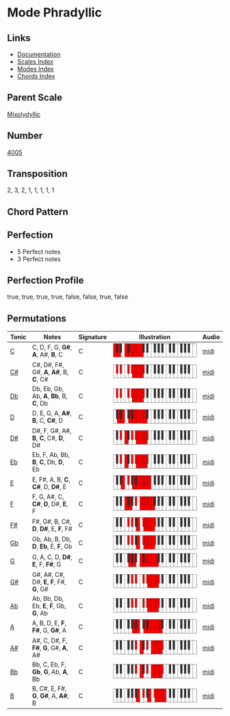 # Mode Phradyllic

## Links

- [Documentation](README.md)
- [Scales Index](Scales.md)
- [Modes Index](Modes.md)
- [Chords Index](Chords.md)

## Parent Scale

[Mixolydyllic](ScaleMixolydyllic.md)

## Number

[4005](https://ianring.com/musictheory/scales/4005)

## Transposition

2, 3, 2, 1, 1, 1, 1, 1

## Chord Pattern



## Perfection

- 5 Perfect notes
- 3 Perfect notes

## Perfection Profile

true, true, true, true, false, false, true, false

## Permutations

| Tonic | Notes | Signature | Illustration | Audio |
|-------|-------|-----------|--------------|-------|
| [C](ModeCNaturalPhradyllic.md) | C, D, F, G, **G#**, **A**, A#, **B**, C | C | ![CNaturalPhradyllic](ModeCNaturalPhradyllic.png) | [midi](https://github.com/edipermadi/music/blob/main/docs/ModeCNaturalPhradyllic.mid?raw=true) |
| [C#](ModeCSharpPhradyllic.md) | C#, D#, F#, G#, **A**, **A#**, B, **C**, C# | C | ![CSharpPhradyllic](ModeCSharpPhradyllic.png) | [midi](https://github.com/edipermadi/music/blob/main/docs/ModeCSharpPhradyllic.mid?raw=true) |
| [Db](ModeDFlatPhradyllic.md) | Db, Eb, Gb, Ab, **A**, **Bb**, B, **C**, Db | C | ![DFlatPhradyllic](ModeDFlatPhradyllic.png) | [midi](https://github.com/edipermadi/music/blob/main/docs/ModeDFlatPhradyllic.mid?raw=true) |
| [D](ModeDNaturalPhradyllic.md) | D, E, G, A, **A#**, **B**, C, **C#**, D | C | ![DNaturalPhradyllic](ModeDNaturalPhradyllic.png) | [midi](https://github.com/edipermadi/music/blob/main/docs/ModeDNaturalPhradyllic.mid?raw=true) |
| [D#](ModeDSharpPhradyllic.md) | D#, F, G#, A#, **B**, **C**, C#, **D**, D# | C | ![DSharpPhradyllic](ModeDSharpPhradyllic.png) | [midi](https://github.com/edipermadi/music/blob/main/docs/ModeDSharpPhradyllic.mid?raw=true) |
| [Eb](ModeEFlatPhradyllic.md) | Eb, F, Ab, Bb, **B**, **C**, Db, **D**, Eb | C | ![EFlatPhradyllic](ModeEFlatPhradyllic.png) | [midi](https://github.com/edipermadi/music/blob/main/docs/ModeEFlatPhradyllic.mid?raw=true) |
| [E](ModeENaturalPhradyllic.md) | E, F#, A, B, **C**, **C#**, D, **D#**, E | C | ![ENaturalPhradyllic](ModeENaturalPhradyllic.png) | [midi](https://github.com/edipermadi/music/blob/main/docs/ModeENaturalPhradyllic.mid?raw=true) |
| [F](ModeFNaturalPhradyllic.md) | F, G, A#, C, **C#**, **D**, D#, **E**, F | C | ![FNaturalPhradyllic](ModeFNaturalPhradyllic.png) | [midi](https://github.com/edipermadi/music/blob/main/docs/ModeFNaturalPhradyllic.mid?raw=true) |
| [F#](ModeFSharpPhradyllic.md) | F#, G#, B, C#, **D**, **D#**, E, **F**, F# | C | ![FSharpPhradyllic](ModeFSharpPhradyllic.png) | [midi](https://github.com/edipermadi/music/blob/main/docs/ModeFSharpPhradyllic.mid?raw=true) |
| [Gb](ModeGFlatPhradyllic.md) | Gb, Ab, B, Db, **D**, **Eb**, E, **F**, Gb | C | ![GFlatPhradyllic](ModeGFlatPhradyllic.png) | [midi](https://github.com/edipermadi/music/blob/main/docs/ModeGFlatPhradyllic.mid?raw=true) |
| [G](ModeGNaturalPhradyllic.md) | G, A, C, D, **D#**, **E**, F, **F#**, G | C | ![GNaturalPhradyllic](ModeGNaturalPhradyllic.png) | [midi](https://github.com/edipermadi/music/blob/main/docs/ModeGNaturalPhradyllic.mid?raw=true) |
| [G#](ModeGSharpPhradyllic.md) | G#, A#, C#, D#, **E**, **F**, F#, **G**, G# | C | ![GSharpPhradyllic](ModeGSharpPhradyllic.png) | [midi](https://github.com/edipermadi/music/blob/main/docs/ModeGSharpPhradyllic.mid?raw=true) |
| [Ab](ModeAFlatPhradyllic.md) | Ab, Bb, Db, Eb, **E**, **F**, Gb, **G**, Ab | C | ![AFlatPhradyllic](ModeAFlatPhradyllic.png) | [midi](https://github.com/edipermadi/music/blob/main/docs/ModeAFlatPhradyllic.mid?raw=true) |
| [A](ModeANaturalPhradyllic.md) | A, B, D, E, **F**, **F#**, G, **G#**, A | C | ![ANaturalPhradyllic](ModeANaturalPhradyllic.png) | [midi](https://github.com/edipermadi/music/blob/main/docs/ModeANaturalPhradyllic.mid?raw=true) |
| [A#](ModeASharpPhradyllic.md) | A#, C, D#, F, **F#**, **G**, G#, **A**, A# | C | ![ASharpPhradyllic](ModeASharpPhradyllic.png) | [midi](https://github.com/edipermadi/music/blob/main/docs/ModeASharpPhradyllic.mid?raw=true) |
| [Bb](ModeBFlatPhradyllic.md) | Bb, C, Eb, F, **Gb**, **G**, Ab, **A**, Bb | C | ![BFlatPhradyllic](ModeBFlatPhradyllic.png) | [midi](https://github.com/edipermadi/music/blob/main/docs/ModeBFlatPhradyllic.mid?raw=true) |
| [B](ModeBNaturalPhradyllic.md) | B, C#, E, F#, **G**, **G#**, A, **A#**, B | C | ![BNaturalPhradyllic](ModeBNaturalPhradyllic.png) | [midi](https://github.com/edipermadi/music/blob/main/docs/ModeBNaturalPhradyllic.mid?raw=true) |
